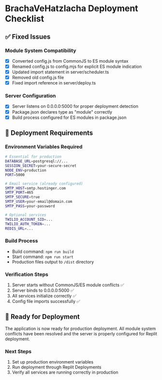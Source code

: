 # BrachaVeHatzlacha Deployment Checklist

## ✅ Fixed Issues

### Module System Compatibility
- [x] Converted config.js from CommonJS to ES module syntax
- [x] Renamed config.js to config.mjs for explicit ES module indication
- [x] Updated import statement in server/scheduler.ts
- [x] Removed old config.js file
- [x] Fixed import reference in server/deploy.ts

### Server Configuration
- [x] Server listens on 0.0.0.0:5000 for proper deployment detection
- [x] Package.json declares type as "module" correctly
- [x] Build process configured for ES modules in package.json

## 🔧 Deployment Requirements

### Environment Variables Required
```bash
# Essential for production
DATABASE_URL=postgresql://...
SESSION_SECRET=your-secure-secret
NODE_ENV=production
PORT=5000

# Email service (already configured)
SMTP_HOST=smtp.hostinger.com
SMTP_PORT=465
SMTP_SECURE=true
SMTP_USER=your-email@domain.com
SMTP_PASS=your-password

# Optional services
TWILIO_ACCOUNT_SID=...
TWILIO_AUTH_TOKEN=...
REDIS_URL=...
```

### Build Process
- Build command: `npm run build`
- Start command: `npm run start`
- Production files output to `/dist` directory

### Verification Steps
1. Server starts without CommonJS/ES module conflicts ✅
2. Server binds to 0.0.0.0:5000 ✅
3. All services initialize correctly ✅
4. Config file imports successfully ✅

## 🚀 Ready for Deployment

The application is now ready for production deployment. All module system conflicts have been resolved and the server is properly configured for Replit deployment.

### Next Steps
1. Set up production environment variables
2. Run deployment through Replit Deployments
3. Verify all services are running correctly in production